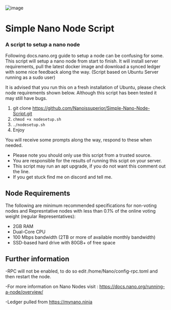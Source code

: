 ![image](https://user-images.githubusercontent.com/50946350/113024019-2d7cea00-917e-11eb-99be-c7d829b4485d.png)



# Simple Nano Node Script
### A script to setup a nano node

Following docs.nano.org guide to setup a node can be confusing for some. This script will setup a nano node from start to finish. It will install server requirements, pull the latest docker image and download a synced ledger with some nice feedback along the way. 
(Script based on Ubuntu Server running as a sudo user)

It is advised that you run this on a fresh installation of Ubuntu, please check node requirements shown below. Although this script has been tested it may still have bugs.

1) git clone https://github.com/Nanoissuperior/Simple-Nano-Node-Script.git
2) `chmod +x nodesetup.sh`
3) `./nodesetup.sh`
4) Enjoy

You will receive some prompts along the way, respond to these when needed.

- Please note you should only use this script from a trusted source. 
- You are responsible for the results of running this scipt on your server.
- This script may run an apt upgrade, if you do not want this comment out the line.
- If you get stuck find me on discord and tell me.

## Node Requirements
The following are minimum recommended specifications for non-voting nodes and Represntative nodes with less than 0.1% of the online voting weight (regular Representatives):

- 2GB RAM 
- Dual-Core CPU
- 100 Mbps bandwidth (2TB or more of available monthly bandwidth)
- SSD-based hard drive with 80GB+ of free space

## Further information
-RPC will not be enabled, to do so edit /home/Nano/config-rpc.toml and then restart the node.

-For more information on Nano Nodes visit : https://docs.nano.org/running-a-node/overview/ 

-Ledger pulled from https://mynano.ninja
